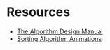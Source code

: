 # Resources
- [The Algorithm Design Manual](http://www.algorist.com/)
- [Sorting Algorithm Animations](http://www.sorting-algorithms.com/)